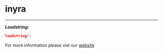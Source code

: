 # inyra
** **

***Loadstring:***
```lua
loadstring()
```

For more information please vist our [website](https://inyra.cc)
